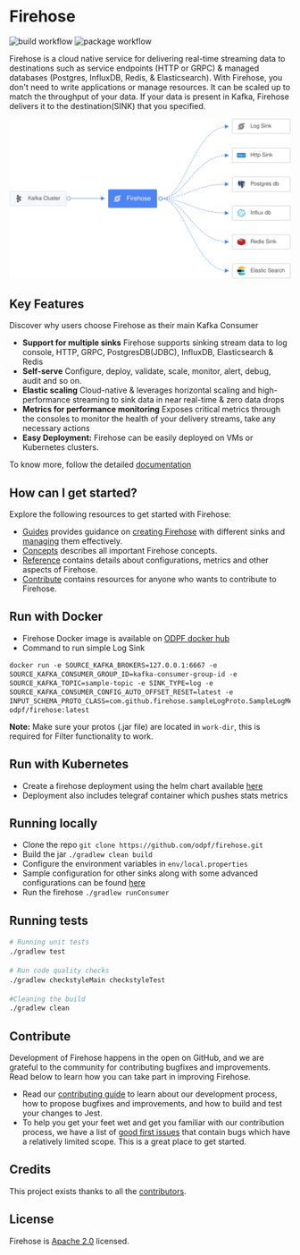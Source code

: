 # Firehose
![build workflow](https://github.com/odpf/firehose/actions/workflows/build.yml/badge.svg)
![package workflow](https://github.com/odpf/firehose/actions/workflows/package.yml/badge.svg)

Firehose is a cloud native service for delivering real-time streaming data to destinations such as service endpoints (HTTP or GRPC) & managed databases (Postgres, InfluxDB,  Redis, & Elasticsearch). With Firehose, you don't need to write applications or manage resources. It can be scaled up to match the throughput of your data. If your data is present in Kafka, Firehose delivers it to the destination(SINK) that you specified.

<p align="center"><img src="./docs/assets/overview.svg" /></p>

## Key Features
Discover why users choose Firehose as their main Kafka Consumer

* **Support for multiple sinks** Firehose supports sinking stream data to log console, HTTP, GRPC, PostgresDB(JDBC), InfluxDB, Elasticsearch & Redis
* **Self-serve** Configure, deploy, validate, scale, monitor, alert, debug, audit and so on.
* **Elastic scaling** Cloud-native & leverages horizontal scaling and high-performance streaming to sink data in near real-time & zero data drops
* **Metrics for performance monitoring** Exposes critical metrics through the consoles to monitor the health of your delivery streams, take any necessary actions
* **Easy Deployment:** Firehose can be easily deployed on VMs or Kubernetes clusters.

To know more, follow the detailed [documentation](docs) 

## How can I get started?

Explore the following resources to get started with Firehose:

* [Guides](docs/guides) provides guidance on [creating Firehose](docs/guides/overview.md) with different sinks and [managing](docs/guides/manage.md) them effectively.
* [Concepts](docs/concepts) describes all important Firehose concepts.
* [Reference](docs/reference) contains details about configurations, metrics and other aspects of Firehose.
* [Contribute](docs/contribute/contribution.md) contains resources for anyone who wants to contribute to Firehose.

## Run with Docker
* Firehose Docker image is available on [ODPF docker hub](https://hub.docker.com/r/odpf/firehose/)
* Command to run simple Log Sink
```
docker run -e SOURCE_KAFKA_BROKERS=127.0.0.1:6667 -e SOURCE_KAFKA_CONSUMER_GROUP_ID=kafka-consumer-group-id -e SOURCE_KAFKA_TOPIC=sample-topic -e SINK_TYPE=log -e SOURCE_KAFKA_CONSUMER_CONFIG_AUTO_OFFSET_RESET=latest -e INPUT_SCHEMA_PROTO_CLASS=com.github.firehose.sampleLogProto.SampleLogMessage odpf/firehose:latest
```
**Note:** Make sure your protos (.jar file) are located in `work-dir`, this is required for Filter functionality to work.

## Run with Kubernetes
* Create a firehose deployment using the helm chart available [here](https://github.com/odpf/charts/tree/main/stable/firehose)
* Deployment also includes telegraf container which pushes stats metrics

## Running locally
* Clone the repo `git clone https://github.com/odpf/firehose.git`
* Build the jar `./gradlew clean build`
* Configure the environment variables in `env/local.properties`
* Sample configuration for other sinks along with some advanced configurations can be found [here](/docs/reference/configuration.md)
* Run the firehose `./gradlew runConsumer` 

## Running tests 
```sh
# Running unit tests
./gradlew test

# Run code quality checks
./gradlew checkstyleMain checkstyleTest

#Cleaning the build
./gradlew clean

```

## Contribute

Development of Firehose happens in the open on GitHub, and we are grateful to the community for contributing bugfixes and improvements. Read below to learn how you can take part in improving Firehose.

- Read our [contributing guide](docs/contribute/contribution.md) to learn about our development process, how to propose bugfixes and improvements, and how to build and test your changes to Jest.
- To help you get your feet wet and get you familiar with our contribution process, we have a list of [good first issues](https://github.com/odpf/firehose/labels/good%20first%20issue) that contain bugs which have a relatively limited scope. This is a great place to get started.

## Credits

This project exists thanks to all the [contributors](https://github.com/odpf/firehose/graphs/contributors).

## License
Firehose is [Apache 2.0](LICENSE) licensed.
